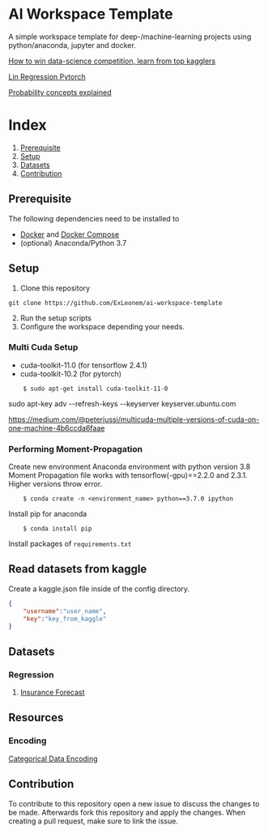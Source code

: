 
# AI Workspace Template

A simple workspace template for deep-/machine-learning projects using python/anaconda, jupyter and docker.


[How to win data-science competition, learn from top kagglers](https://www.coursera.org/learn/competitive-data-science)

[Lin Regression Pytorch](https://towardsdatascience.com/linear-regression-with-pytorch-eb6dedead817)

[Probability concepts explained](https://towardsdatascience.com/probability-concepts-explained-maximum-likelihood-estimation-c7b4342fdbb1#:~:text=Maximum%20likelihood%20estimation%20is%20a%20method%20that%20will%20find%20the,that%20best%20fits%20the%20data.&text=The%20goal%20of%20maximum%20likelihood,probability%20of%20observing%20the%20data.)


# Index

1. [Prerequisite](#Prerequisite)
2. [Setup](#Setup)
3. [Datasets](#Datasets)
3. [Contribution](#Contribution)



## Prerequisite

The following dependencies need to be installed to 

- [Docker](https://www.docker.com/) and [Docker Compose](https://docs.docker.com/compose/)
- (optional) Anaconda/Python 3.7




## Setup

1. Clone this repository
 
```
git clone https://github.com/ExLeonem/ai-workspace-template
```

2. Run the setup scripts
3. Configure the workspace depending your needs.


### Multi Cuda Setup

- cuda-toolkit-11.0 (for tensorflow 2.4.1)
- cuda-toolkit-10.2 (for pytorch)

```
    $ sudo apt-get install cuda-toolkit-11-0
```

sudo apt-key adv --refresh-keys --keyserver keyserver.ubuntu.com

https://medium.com/@peterjussi/multicuda-multiple-versions-of-cuda-on-one-machine-4b6ccda6faae


### Performing Moment-Propagation

Create new environment Anaconda environment with python version 3.8
Moment Propagation file works with tensorflow(-gpu)==2.2.0 and 2.3.1. 
Higher versions throw error.


```
    $ conda create -n <environment_name> python==3.7.0 ipython
```


Install pip for anaconda 

```
    $ conda install pip
```



Install packages of `requirements.txt` 

## Read datasets from kaggle

Create a kaggle.json file inside of the config directory.

```json
{
    "username":"user_name",
    "key":"key_from_kaggle"
}
```




## Datasets

### Regression

1. [Insurance Forecast](https://www.kaggle.com/mirichoi0218/insurance/discussion)



## Resources

### Encoding

[Categorical Data Encoding](https://towardsdatascience.com/all-about-categorical-variable-encoding-305f3361fd02)


## Contribution

To contribute to this repository open a new issue to discuss the changes to be made. 
Afterwards fork this repository and apply the changes. When creating a pull request, make sure
to link the issue.